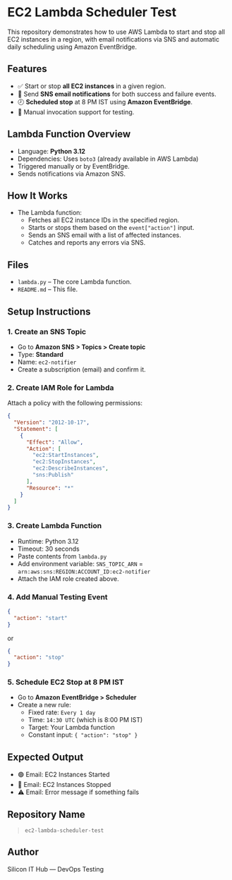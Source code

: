# EC2 Lambda Scheduler Test

This repository demonstrates how to use AWS Lambda to start and stop all EC2 instances in a region, with email notifications via SNS and automatic daily scheduling using Amazon EventBridge.

## Features

- ✅ Start or stop **all EC2 instances** in a given region.
- 📧 Send **SNS email notifications** for both success and failure events.
- 🕗 **Scheduled stop** at 8 PM IST using **Amazon EventBridge**.
- 🧪 Manual invocation support for testing.

## Lambda Function Overview

- Language: **Python 3.12**
- Dependencies: Uses `boto3` (already available in AWS Lambda)
- Triggered manually or by EventBridge.
- Sends notifications via Amazon SNS.

## How It Works

- The Lambda function:
  - Fetches all EC2 instance IDs in the specified region.
  - Starts or stops them based on the `event["action"]` input.
  - Sends an SNS email with a list of affected instances.
  - Catches and reports any errors via SNS.

## Files

- `lambda.py` – The core Lambda function.
- `README.md` – This file.

## Setup Instructions

### 1. Create an SNS Topic

- Go to **Amazon SNS > Topics > Create topic**
- Type: **Standard**
- Name: `ec2-notifier`
- Create a subscription (email) and confirm it.

### 2. Create IAM Role for Lambda

Attach a policy with the following permissions:
```json
{
  "Version": "2012-10-17",
  "Statement": [
    {
      "Effect": "Allow",
      "Action": [
        "ec2:StartInstances",
        "ec2:StopInstances",
        "ec2:DescribeInstances",
        "sns:Publish"
      ],
      "Resource": "*"
    }
  ]
}
```

### 3. Create Lambda Function

- Runtime: Python 3.12
- Timeout: 30 seconds
- Paste contents from `lambda.py`
- Add environment variable: `SNS_TOPIC_ARN` = `arn:aws:sns:REGION:ACCOUNT_ID:ec2-notifier`
- Attach the IAM role created above.

### 4. Add Manual Testing Event

```json
{
  "action": "start"
}
```

or

```json
{
  "action": "stop"
}
```

### 5. Schedule EC2 Stop at 8 PM IST

- Go to **Amazon EventBridge > Scheduler**
- Create a new rule:
  - Fixed rate: `Every 1 day`
  - Time: `14:30 UTC` (which is 8:00 PM IST)
  - Target: Your Lambda function
  - Constant input: `{ "action": "stop" }`

## Expected Output

- 🟢 Email: EC2 Instances Started
- 🔴 Email: EC2 Instances Stopped
- ⚠️  Email: Error message if something fails

## Repository Name

> `ec2-lambda-scheduler-test`

## Author

Silicon IT Hub — DevOps Testing